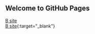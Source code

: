 ## Welcome to GitHub Pages

[B site](https://syda.dila.edu.tw/winxd/get_referer.php)  
[B site](https://syda.dila.edu.tw/winxd/get_referer.php){:target="_blank"}



